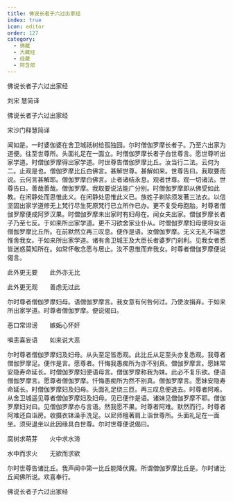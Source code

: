 ```yaml
---
title: 佛说长者子六过出家经
index: true
icon: editor
order: 127
category:
  - 佛藏
  - 大藏经
  - 经藏
  - 阿含部
---
```


  佛说长者子六过出家经  

刘宋 慧简译  

佛说长者子六过出家经  

宋沙门释慧简译  

闻如是。一时婆伽婆在舍卫城祇树给孤独园。尔时僧伽罗摩长者子。乃至六出家为道便。往至世尊所。头面礼足在一面立。时僧伽罗摩长者子白世尊言。愿世尊听出家学道。时僧伽罗摩得出家学道。时世尊告僧伽罗摩比丘。汝当行二法。云何为二。止观是也。僧伽罗摩比丘白佛言。甚解世尊。甚解如来。世尊告曰。我取要而说。云何言甚解耶。僧伽罗摩白佛言。止者诸结永息。观者世尊。观一切诸法。世尊告曰。善哉善哉。僧伽罗摩。我取要说法能广分别。时僧伽罗摩即从佛受如此教。在闲静处而思惟此义。在闲静处思惟此义已。族姓子剃除须发著三法衣。以信坚固出家学道修无上梵行尽生死原梵行已立所作已办。更不复受母胞胎。时尊者僧伽罗摩便成阿罗汉果。时僧伽罗摩未出家时有妇母在。闻女夫出家。僧伽罗摩长者子乃至七反。于如来所出家学道。更不习欲舍家业仆从。时僧伽罗摩妇母便将女诣僧伽罗摩比丘所。在前默然立再三叹息。便作是语。汝僧伽罗摩。无义无礼不端思惟舍我女。于如来所出家学道。诸有舍卫城王及大臣长者婆罗门刹利。见我女者悉皆迷惑莫知所在。如常怀敬念愿与居止。汝不思惟而弃我女。时尊者僧伽罗摩便说偈言。  

此外更无要　　此外亦无比  

此外更无观　　善虑无过此  

尔时尊者僧伽罗摩妇母。语僧伽罗摩言。我女意有何咎何过。乃使汝捐弃。于如来所出家学道。时尊者僧伽罗摩。便说偈曰。  

恶口常诽谤　　嫉姤心怀奸  

嗔恚喜妄语　　如来说大恶  

尔时尊者僧伽罗摩妇及妇母。从头至足皆悉观。此比丘从足至头亦复悉观。我尊者僧伽罗摩足。便作是言。愿尊者。忏悔我愚痴所为亦不别真。僧伽罗摩言。愿妹常安隐寿命延长。时僧伽罗摩妇便语母言。僧伽罗摩称我为妹。此必不复乐欲。便语僧伽罗摩言。愿尊者僧伽罗摩。忏悔愚痴所为然不别真。僧伽罗摩言。愿妹安隐寿命延长。时僧伽罗摩妇及妇母。头面礼足绕三匝。再三叹息便退去。时尊者阿难。从舍卫城遥见尊者僧伽罗摩妇及妇母。见已便作是语。诸妹见僧伽罗摩不耶。僧伽罗摩妇对曰。见僧伽罗摩亦与言语。然我愿不果。时尊者阿难。默然而行。时尊者阿难还自诣房。收摄衣钵澡手洗足。以尼师檀著肩上诣世尊所。头面礼足在一面坐。须臾退坐以此因缘具白世尊。尔时世尊便说偈曰。  

腐树求萌芽　　火中求水渧  

水中而求火　　无欲而求欲  

尔时世尊告诸比丘。我声闻中第一比丘能降伏魔。所谓僧伽罗摩比丘是。尔时诸比丘闻佛所说。欢喜奉行。  

佛说长者子六过出家经  
